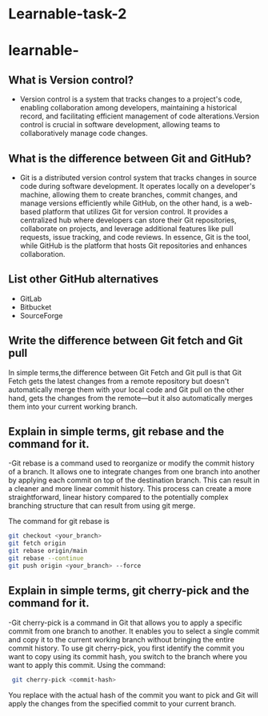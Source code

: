# Learnable-task-2
# learnable-


## 	What is Version control? 

- Version control is a system that tracks changes to a project's code, enabling collaboration among developers, maintaining a historical record, and     facilitating efficient management of code alterations.Version control is crucial in software development, allowing teams to collaboratively manage code changes.

##  What is the difference between Git and GitHub? 

- Git is a distributed version control system that tracks changes in source code during software development. It operates locally on a developer's machine, allowing them to create branches, commit changes, and manage versions efficiently while GitHub, on the other hand, is a web-based platform that utilizes Git for version control. It provides a centralized hub where developers can store their Git repositories, collaborate on projects, and leverage additional features like pull requests, issue tracking, and code reviews. In essence, Git is the tool, while GitHub is the platform that hosts Git repositories and enhances collaboration.


##	List other GitHub alternatives
 - GitLab
- Bitbucket
- SourceForge


 ##	Write the difference between Git fetch and Git pull

In simple terms,the difference between Git Fetch and Git pull is that Git Fetch gets the latest changes from a remote repository but doesn't automatically merge them with your local code and Git pull on the other hand, gets the changes from the remote—but it also automatically merges them into your current working branch.

## Explain in simple terms, git rebase and the command for it. 

-Git rebase is a command used to reorganize or modify the commit history of a branch. It allows one to integrate changes from one branch into another by applying each commit on top of the destination branch. This can result in a cleaner and more linear commit history. This process can create a more straightforward, linear history compared to the potentially complex branching structure that can result from using git merge. 

The command for git rebase is 

   ```bash
   git checkout <your_branch>
   git fetch origin
   git rebase origin/main
   git rebase --continue
   git push origin <your_branch> --force
   ```


## Explain in simple terms, git cherry-pick and the command for it. 

-Git cherry-pick is a command in Git that allows you to apply a specific commit from one branch to another. It enables you to select a single commit and copy it to the current working branch without bringing the entire commit history.
To use git cherry-pick, you first identify the commit you want to copy using its commit hash, you switch to the branch where you want to apply this commit.
Using the command:

  ```bash
   git cherry-pick <commit-hash>
  ```
  
You replace <commit-hash> with the actual hash of the commit you want to pick and Git will apply the changes from the specified commit to your current branch.





